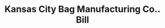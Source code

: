---
doi: 10.7916/D8N88NSW
date_other: '1917'
date_other_textual: '1917'
form: printed ephemera
genre:
- Invoices
name:
- Kansas City Bag Manufacturing Co.
object_in_context_url: https://biggert.cul.columbia.edu/items/view/ave_biggert_00691
subject_hierarchical_geographic:
- Kansas City, Missouri, United States
subject_name:
- Kansas City Bag Manufacturing Co.
title: Kansas City Bag Manufacturing Co.. Bill
sort_title: Kansas City Bag Manufacturing Co.. Bill
call_number: ave_biggert_00691
coordinates:
- 39.099722222222226,-94.57833333333333
pid: ave_biggert_00691
identifiers: ave_biggert_00691
permalink: /biggert/ave_biggert_00691/
layout: iiif-image-page
---